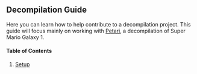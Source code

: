 ## Decompilation Guide

Here you can learn how to help contribute to a decompilation project. This guide will focus mainly on working with [Petari](https://github.com/shibbo/petari), a decompilation of Super Mario Galaxy 1.

#### Table of Contents
1. [Setup](/decomp/setup)
